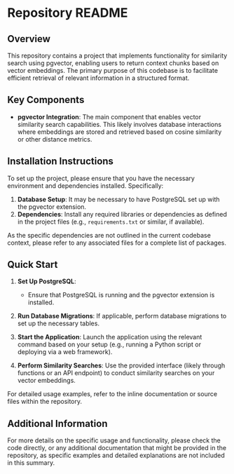 # Repository README

## Overview

This repository contains a project that implements functionality for similarity search using pgvector, enabling users to return context chunks based on vector embeddings. The primary purpose of this codebase is to facilitate efficient retrieval of relevant information in a structured format.

## Key Components

- **pgvector Integration**: The main component that enables vector similarity search capabilities. This likely involves database interactions where embeddings are stored and retrieved based on cosine similarity or other distance metrics.

## Installation Instructions

To set up the project, please ensure that you have the necessary environment and dependencies installed. Specifically:

1. **Database Setup**: It may be necessary to have PostgreSQL set up with the pgvector extension.
2. **Dependencies**: Install any required libraries or dependencies as defined in the project files (e.g., `requirements.txt` or similar, if available).

As the specific dependencies are not outlined in the current codebase context, please refer to any associated files for a complete list of packages.

## Quick Start

1. **Set Up PostgreSQL**:
   - Ensure that PostgreSQL is running and the pgvector extension is installed.

2. **Run Database Migrations**: If applicable, perform database migrations to set up the necessary tables.

3. **Start the Application**: Launch the application using the relevant command based on your setup (e.g., running a Python script or deploying via a web framework).

4. **Perform Similarity Searches**: Use the provided interface (likely through functions or an API endpoint) to conduct similarity searches on your vector embeddings.

For detailed usage examples, refer to the inline documentation or source files within the repository.

## Additional Information

For more details on the specific usage and functionality, please check the code directly, or any additional documentation that might be provided in the repository, as specific examples and detailed explanations are not included in this summary.